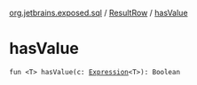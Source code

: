 [org.jetbrains.exposed.sql](../index.md) / [ResultRow](index.md) / [hasValue](.)

# hasValue

`fun <T> hasValue(c: `[`Expression`](../-expression/index.md)`<T>): Boolean`